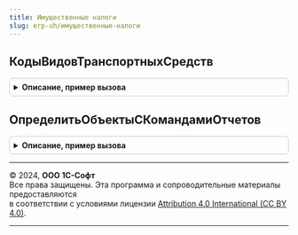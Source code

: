 ```yaml
---
title: Имущественные налоги
slug: erp-uh/имущественные-налоги
---
```



## КодыВидовТранспортныхСредств
<details style="margin: 1em 0; padding: 0.5em; border: 1px solid #ccc; border-radius: 6px;">

<summary style="font-weight: bold; cursor: pointer;">Описание, пример вызова</summary>

```bsl

// Коды видов транспортных средств.
//
// Параметры:
//  Дата - Дата - Дата
//
// Возвращаемое значение:
//  Соответствие из КлючИЗначение - Коды видов транспортных средств:
//		* Ключ - Строка - код ТС
//		* Значение - Структура - Содержит:
//			** Наименование - Строка -
//			** КодЕдиницыИзмерения - Строка -
Функция КодыВидовТранспортныхСредств(Дата) Экспорт
```

Пример вызова
```bsl
Результат = ИмущественныеНалоги.КодыВидовТранспортныхСредств(Дата) 
```
</details>

## ОпределитьОбъектыСКомандамиОтчетов
<details style="margin: 1em 0; padding: 0.5em; border: 1px solid #ccc; border-radius: 6px;">

<summary style="font-weight: bold; cursor: pointer;">Описание, пример вызова</summary>

```bsl

// Определяет объекты конфигурации, в модулях менеджеров которых предусмотрена процедура ДобавитьКомандыОтчетов,
// описывающая команды открытия контекстных отчетов.
// Синтаксис процедуры ДобавитьКомандыОтчетов см. в документации.
//
// Параметры:
//   Объекты - Массив из ОбъектМетаданных - объекты метаданных с командами отчетов.
Процедура ОпределитьОбъектыСКомандамиОтчетов(Объекты) Экспорт
```

Пример вызова
```bsl
ИмущественныеНалоги.ОпределитьОбъектыСКомандамиОтчетов(Объекты) 
```
</details>

---

© 2024, **ООО 1С-Софт**  
Все права защищены. Эта программа и сопроводительные материалы предоставляются  
в соответствии с условиями лицензии [Attribution 4.0 International (CC BY 4.0)](https://creativecommons.org/licenses/by/4.0/legalcode).

---
